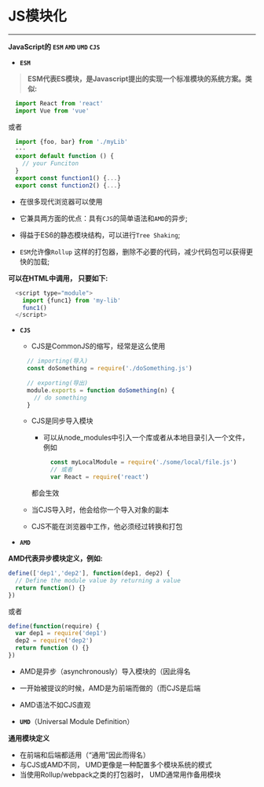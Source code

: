 # JS模块化

---

**JavaScript的 `ESM` `AMD` `UMD` `CJS`**

- **`ESM`**

> ​**ESM代表ES模块，是Javascript提出的实现一个标准模块的系统方案。类似:**

```javascript
  import React from 'react'
  import Vue from 'vue'
```

或者

```javascript
  import {foo, bar} from './myLib'
  ···
  export default function () {
    // your Funciton
  }
  export const function1() {...}
  export const function2() {...}
```

- 在很多现代浏览器可以使用

- 它兼具两方面的优点：具有`CJS`的简单语法和`AMD`的异步;

- 得益于ES6的静态模块结构，可以进行`Tree Shaking`;

- `ESM`允许像`Rollup` 这样的打包器，删除不必要的代码，减少代码包可以获得更快的加载;

**可以在HTML中调用， 只要如下:**

```javascript
  <script type="module">
    import {func1} from 'my-lib'
    func1()
  </script>
```

- **`CJS`**

  - CJS是CommonJS的缩写，经常是这么使用

  ```javascript
    // importing(导入)
    const doSomething = require('./doSomething.js')
    
    // exporting(导出)
    module.exports = function doSomething(n) {
      // do something
    }
  ```

  - CJS是同步导入模块

    - 可以从node_modules中引入一个库或者从本地目录引入一个文件，例如

      ```javascript
        const myLocalModule = require('./some/local/file.js')
        // 或者
        var React = require('react')
      ```

    都会生效

  - 当CJS导入时，他会给你一个导入对象的副本

  - CJS不能在浏览器中工作，他必须经过转换和打包

- **`AMD`**

**AMD代表异步模块定义，例如:**

  ```javascript
  define(['dep1','dep2'], function(dep1, dep2) {
    // Define the module value by returning a value
    return function() {}
  })
  ```

  或者

  ```javascript
  define(function(require) {
    var dep1 = require('dep1')
    dep2 = require('dep2')
    return function () {}
  })
  ```

- AMD是异步（asynchronously）导入模块的（因此得名

- 一开始被提议的时候，AMD是为前端而做的（而CJS是后端

- AMD语法不如CJS直观

- **`UMD`**（Universal Module Definition）

**通用模块定义**

- 在前端和后端都适用（“通用”因此而得名）
- 与CJS或AMD不同， UMD更像是一种配置多个模块系统的模式
- 当使用Rollup/webpack之类的打包器时， UMD通常用作备用模块
